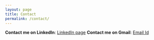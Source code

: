 ```yaml
---
layout: page
title: Contact
permalink: /contact/
---
```


**Contact me on LinkedIn**: [LinkedIn page](https://www.linkedin.com/in/arunachalam1435/)
**Contact me on Gmail**: [Email Id](karunachalam120@gmail.com)
